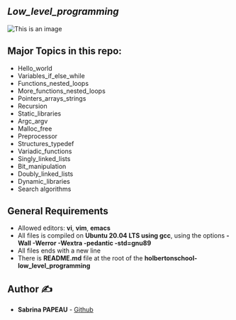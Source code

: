 ## *Low_level_programming*

![This is an image](https://zupimages.net/up/23/38/xkgl.png)


## Major Topics in this repo:
+ Hello_world
+ Variables_if_else_while
+ Functions_nested_loops
+ More_functions_nested_loops
+ Pointers_arrays_strings
+ Recursion
+ Static_libraries
+ Argc_argv
+ Malloc_free
+ Preprocessor
+ Structures_typedef
+ Variadic_functions
+ Singly_linked_lists
+ Bit_manipulation
+ Doubly_linked_lists
+ Dynamic_libraries
+ Search algorithms

## General Requirements
* Allowed editors: **vi**, **vim**, **emacs**
* All files is compiled on **Ubuntu 20.04 LTS using gcc**, using the options **-Wall -Werror -Wextra -pedantic -std=gnu89**
* All files ends with a new line
* There is **README.md** file at the root of the **holbertonschool-low_level_programming**


## **Author** :writing_hand:
* **Sabrina PAPEAU** - [Github](https://github.com/Holbiwan)
